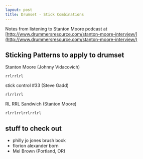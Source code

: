 ```yaml
---
layout: post
title: Drumset - Stick Combinations
---
```


Notes from listening to Stanton Moore podcast at [http://www.drummersresource.com/stanton-moore-interview/](http://www.drummersresource.com/stanton-moore-interview/)


## Sticking Patterns to apply to drumset

Stanton Moore (Johnny Vidacovich)
```
rrlrrlrl
```

stick control #33 (Steve Gadd)
```
rlrrlrrl
```

RL RRL Sandwich (Stanton Moore)
```
rlrrlrrlrrlrrlrl
```

## stuff to check out
- philly jo jones brush book
- florion alexander born
- Mel Brown (Portland, OR)
